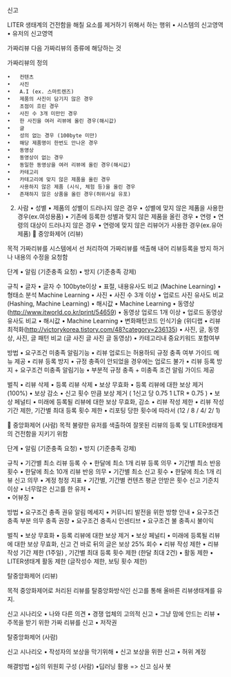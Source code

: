 신고


LITER 생태계의 건전함을 해칠 요소를 제거하기 위해서 하는 행위
	•	시스템의 신고영역
	•	유저의 신고영역

가짜리뷰
다음 가짜리뷰의 종류에 해당하는 것


가짜리뷰의 정의

	•	컨텐츠 
	•	사진
	•	A.I (ex. 스마트렌즈)
	•	제품의 사진이 담기지 않은 경우
	•	초점이 흐린 경우
	•	사진 수 3개 미만인 경우
	•	한 사진을 여러 리뷰에 올린 경우(해시값)
	•	글
	•	성의 없는 경우 (100byte 미만)
	•	해당 제품명이 한번도 안나온 경우
	•	동영상
	•	동영상이 없는 경우
	•	동일한 동영상을 여러 리뷰에 올린 경우(해시값)
	•	카테고리
	•	카테고리에 맞지 않은 제품을 올린 경우
	•	사용하지 않은 제품 (시식, 체험 등)을 올린 경우
	•	존재하지 않은 상품을 올린 경우(허위사실 유포)

2.  사람
	•	성별
	•	제품의 성별이 드러나지 않은 경우
	•	성별에 맞지 않은 제품을 사용한 경우(ex.여성용품)
	•	기존에 등록한 성별과 맞지 않은 제품을 올린 경우
	•	연령
	•	연령의 대상이 드러나지 않은 경우
	•	연령에 맞지 않은 리뷰어가 사용한 경우(ex.유아제품)

중앙화제어 (리뷰)

목적
가짜리뷰를 시스템에서 선 처리하여 가짜리뷰를 색출해 내어 리뷰등록을 방지 하거나 내용의 수정을 요청함

단계
	•	알림 (기준충족 요청)
	•	방지 (기준충족 강제) 

규칙
	•	글자 
	•	글자 수 100byte이상
	•	표절, 내용유사도 비교 (Machine Learning)
	•	형태소 분석 Machine Learning 
	•	사진 
	•	사진 수 3개 이상
	•	업로드 사진 유사도 비교 (Hashing, Machine Learning)
	•	해시값
	•	Machine Learning
	•	동영상(http://www.itworld.co.kr/print/54659)
	•	동영상 업로드 1개 이상
	•	업로드 동영상 유사도 비교
	•	해시값
	•	Machine Learning
	•	변화패턴코드 인식기술 (위디랩
	•	리뷰 최적화(http://victorykorea.tistory.com/48?category=236135)
	•	사진, 글, 동영상, 사진, 글 패턴 비교 (글 사진 글 사진 글 동영상)
	•	카테고리내 중요키워드 포함여부

방법
	•	요구조건 미충족 알림기능
	•	리뷰 업로드는 허용하되 규정 충족 여부 가이드 메뉴 제공
	•	리뷰 등록 방지
	•	규정 충족이 안되었을 경우에는 업로드 불가
	•	리뷰 등록 방지 + 요구조건 미충족 알림기능
	•	부분적 규정 충족 + 미충족 조건 알림 가이드 제공

벌칙
	•	리뷰 삭제
	•	등록 리뷰 삭제
	•	보상 무효화
	•	등록 리뷰에 대한 보상 제거 (100%)
	•	보상 감소
	•	신고 횟수 만큼 보상 제거 ( 1신고 당 0.75     1 LTR * 0.75 )
	•	보상 페널티
	•	미래에 등록될 리뷰에 대한 보상 무효화, 감소
	•	리뷰 작성 제한
	•	리뷰 작성 기간 제한, 기간별 최대 등록 횟수 제한 
	•	리포팅 당한 횟수에 따라서 (12 / 8 / 4/ 2/ 1)


중앙화제어 (사람)
목적
불량한 유저를 색출하여 잘못된 리뷰의 등록 및 LITER생태계의 건전함을 지키기 위함

단계
	•	알림 (기준충족 요청)
	•	방지 (기준충족 강제) 

규칙
	•	기간별 최소 리뷰 등록 수 
	•	한달에 최소 1개 리뷰 등록 의무 
	•	기간별 최소 반응 횟수
	•	한달에 최소 10개 리뷰 반응 의무
	•	기간별 최소 신고 횟수
	•	한달에 최소 1개 리뷰 신고 의무
	•	계정 청정 지표
	•	기간별, 기간별 컨텐츠 평균 안받은 횟수 신고 기준치 이상
	•	너무많은 신고를 한 유저
	•	
	•	어뷰징
	•	

방법
	•	요구조건 충족 권유 알림 메세지
	•	커뮤니티 발전을 위한 방향 안내
	•	요구조건 충족 부분 의무 충족 권장
	•	요구조건 충족시 인센티브
	•	요구조건 불 충족시 불이익

벌칙
	•	보상 무효화
	•	등록 리뷰에 대한 보상 제거
	•	보상 페널티
	•	미래에 등록될 리뷰에 대한 보상 무효화, 신고 건 바로 뒤의 글은 보상 25% 회수
	•	리뷰 작성 제한
	•	리뷰 작성 기간 제한 (1주일) , 기간별 최대 등록 횟수 제한 (한달 최대 2건)
	•	활동 제한
	•	LITER생태계 활동 제한 (글작성수 제한, 보팅 횟수 제한)

탈중앙화제어 (리뷰)

목적
중앙화제어로 처리된 리뷰를 탈중앙화방식인 신고를 통해 올바른 리뷰생태계를 유지.

신고 시나리오 
	•	나와 다른 의견 
	•	경쟁 업체의 고의적 신고
	•	그냥 맘에 안드는 리뷰
	•	주목을 받기 위한 가짜 리뷰를 신고 
	•	저작권


탈중앙화제어 (사람)

신고 시나리오
	•	작성자의 보상을 막기위해
	•	신고 보상을 위한 신고
	•	허위 계정

해결방법
	•심의 위원회 구성 (사람)
	•딥러닝 활용 => 신고 심사 봇 


